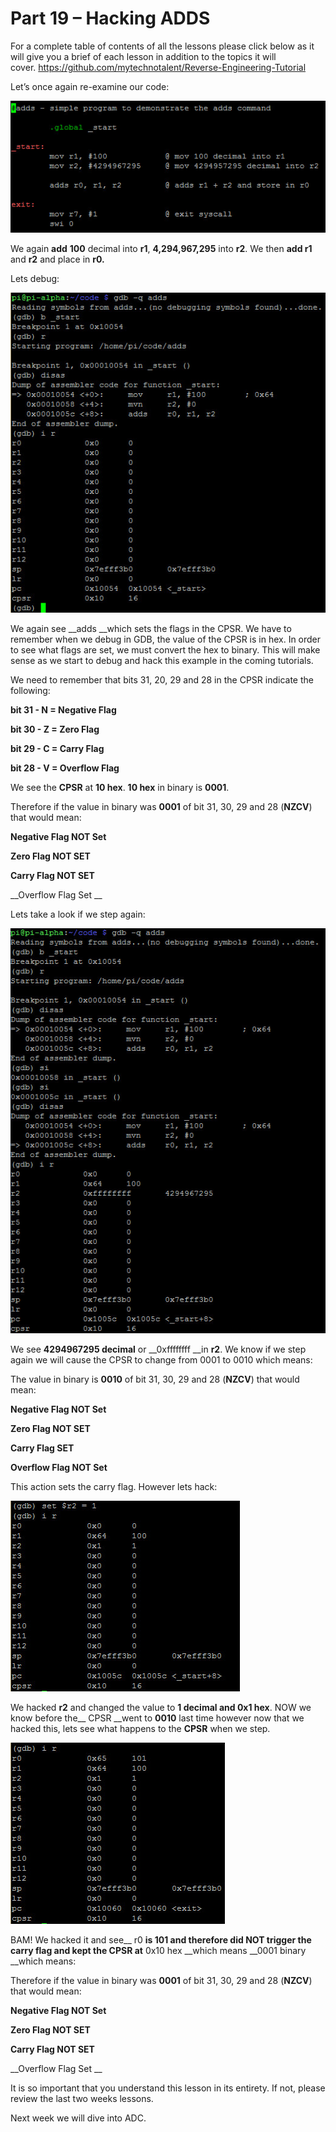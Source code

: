 # Part 19 – Hacking ADDS

For a complete table of contents of all the lessons please click below as it will give you a brief of each lesson in addition to the topics it will cover.&nbsp;https://github.com/mytechnotalent/Reverse-Engineering-Tutorial

Let’s once again re-examine our code:

<div class="slate-resizable-image-embed slate-image-embed__resize-full-width"><img src="imgs/214738590.jpg"/></div>

We again __add__ __100__ decimal into __r1__, __4,294,967,295__ into __r2__. We then __add r1__ and __r2__ and place in __r0.__

Lets debug:

<div class="slate-resizable-image-embed slate-image-embed__resize-full-width"><img src="imgs/760044673.jpg"/></div>

We again see __adds __which sets the flags in the CPSR. We have to remember when we debug in GDB, the value of the CPSR is in hex. In order to see what flags are set, we must convert the hex to binary. This will make sense as we start to debug and hack this example in the coming tutorials.

We need to remember that bits 31, 20, 29 and 28 in the CPSR indicate the following:

__bit 31 - N = Negative Flag__

__bit 30 - Z = Zero Flag__

__bit 29 - C = Carry Flag__

__bit 28 - V = Overflow Flag__

We see the __CPSR__ at __10 hex__. __10 hex__ in binary is __0001__.

Therefore if the value in binary was __0001__ of bit 31, 30, 29 and 28 (__NZCV__) that would mean:

__Negative Flag NOT Set__

__Zero Flag NOT SET__

__Carry Flag NOT SET__

__Overflow Flag Set __

Lets take a look if we step again:

<div class="slate-resizable-image-embed slate-image-embed__resize-full-width"><img src="imgs/470298628.jpg"/></div>

We see __4294967295 decimal__ or __0xffffffff __in __r2__. We know if we step again we will cause the CPSR to change from 0001 to 0010 which means:

The value in binary is __0010__ of bit 31, 30, 29 and 28 (__NZCV__) that would mean:

__Negative Flag NOT Set__

__Zero Flag NOT SET__

__Carry Flag SET__

__Overflow Flag NOT Set__

This action sets the carry flag. However lets hack:

<div class="slate-resizable-image-embed slate-image-embed__resize-middle"><img src="imgs/19018468.jpg"/></div>

We hacked __r2__ and changed the value to __1 decimal __and__ 0x1 hex__. NOW we know before the__ CPSR __went to __0010__ last time however now that we hacked this, lets see what happens to the __CPSR__ when we step.

<div class="slate-resizable-image-embed slate-image-embed__resize-middle"><img src="imgs/542639961.jpg"/></div>

BAM! We hacked it and see__ r0 __is __101__ and therefore did NOT trigger the carry flag and kept the __CPSR__ at__ 0x10 hex __which means __0001 binary __which means:

Therefore if the value in binary was __0001__ of bit 31, 30, 29 and 28 (__NZCV__) that would mean:

__Negative Flag NOT Set__

__Zero Flag NOT SET__

__Carry Flag NOT SET__

__Overflow Flag Set __

It is so important that you understand this lesson in its entirety. If not, please review the last two weeks lessons.

Next week we will dive into ADC.

  